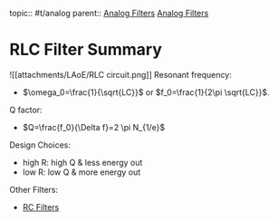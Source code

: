 topic:: #t/analog 
parent:: [Analog Filters](Analog%20Filters.md)
[Analog Filters](Analog%20Filters.md)
# RLC Filter Summary
![[attachments/LAoE/RLC circuit.png]]
Resonant frequency: 
- $\omega_0=\frac{1}{\sqrt{LC}}$ or $f_0=\frac{1}{2\pi \sqrt{LC}}$.

Q factor:
- $Q=\frac{f_0}{\Delta f}=2 \pi N_{1/e}$

Design Choices:
- high R: high Q & less energy out
- low R: low Q & more energy out

Other Filters: 
- [RC Filters](RC%20Filters.md)